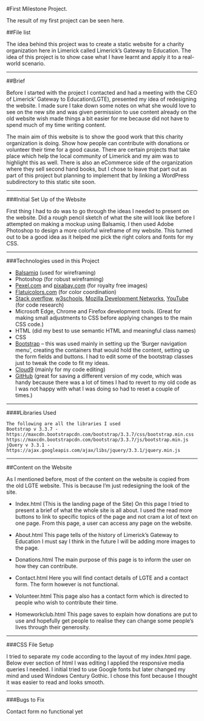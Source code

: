 #First Milestone Project.

The result of my first project can be seen here.

##File list

The idea behind this project was to create a static website for a charity organization here in Limerick called Limerick’s Gateway to Education. The idea of this project is to show case what I have learnt and apply it to a real-world scenario. 

___

##Brief

Before I started with the project I contacted and had a meeting with the CEO of Limerick’ Gateway to Education(LGTE), presented my idea of redesigning the website. 
I made sure I take down some notes on what she would love to see on the new site and was given permission to use content already on the old website wish made things a bit easier for me because did not have to spend much of my time writing content.

The main aim of this website is to show the good work that this charity organization is doing.
Show how people can contribute with donations or volunteer their time for a good cause.
There are certain projects that take place which help the local community of Limerick and my aim was to highlight this as well.
There is also an eCommerce side of the organization where they sell second hand books, but I chose to leave that part out as part of this project but planning to implement that by linking a WordPress subdirectory to this static site soon.

___

###Initial Set Up of the Website

First thing I had to do was to go through the ideas I needed to present on the website. Did a rough pencil sketch of what the site will look like before I attempted on making a mockup using Balsamiq. 
I then used Adobe Photoshop to design a more colorful wireframe of my website. This turned out to be a good idea as it helped me pick the right colors and fonts for my CSS.

___

###Technologies used in this Project

* [Balsamiq](https://balsamiq.com/) (used for wireframing)
* Photoshop (for robust wireframing)
* [Pexel.com](pexel.com) and [pixabay.com](pixabay.com) (for royalty free images)
* [Flatuicolors.com](flatuicolors.com) (for color coordination)
* [Stack overflow](https://stackoverflow.com/), [w3schools](https://www.w3schools.com/), [Mozilla Development Networks](https://developer.mozilla.org/en-US/), [YouTube](youtube.com) (for code research)
* Microsoft Edge, Chrome and Firefox development tools. (Great for making small adjustments to CSS before applying changes to the main CSS code.)
* HTML (did my best to use semantic HTML and meaningful class names)
* CSS
* [Bootstrap](https://maxcdn.bootstrapcdn.com) – this was used mainly in setting up the ‘Burger navigation menu’, creating the containers that would hold the content, setting up the form fields and buttons. I had to edit some of the bootstrap classes just to tweak the code to fit my ideas.
* [Cloud9](https://c9.io/login) (mainly for my code editing)
* [GitHub](https://github.com/) (great for saving a different version of my code, which was handy because there was a lot of times I had to revert to my old code as I was not happy with what I was doing so had to reset a couple of times.)

 ___
 
####Libraries Used

```
The following are all the libraries I used 
Bootstrap v 3.3.7 - https://maxcdn.bootstrapcdn.com/bootstrap/3.3.7/css/bootstrap.min.css
https://maxcdn.bootstrapcdn.com/bootstrap/3.3.7/js/bootstrap.min.js
jQuery v 3.3.1 -  
https://ajax.googleapis.com/ajax/libs/jquery/3.3.1/jquery.min.js

```
___

##Content on the Website

As I mentioned before, most of the content on the website is copied from the old LGTE website. This is because I’m just redesigning the look of the site. 

* Index.html (This is the landing page of the Site)
On this page I tried to present a brief of what the whole site is all about. 
I used the read more buttons to link to specific topics of the page and not cram a lot of text on one page. 
From this page, a user can access any page on the website.

* About.html 
This page tells of the history of Limerick’s Gateway to Education
I must say I think in the future I will be adding more images to the page.

* Donations.html
The main purpose of this page is to inform the user on how they can contribute.

* Contact.html
Here you will find contact details of LGTE and a contact form.
The form however is not functional.

* Volunteer.html
This page also has a contact form which is directed to people who wish to contribute their time.

* Homeworkclub.html
This page saves to explain how donations are put to use and hopefully get people to realise they can change some people’s lives through their generosity.

___

###CSS File Setup

I tried to separate my code according to the layout of my index.html page. Below ever section of html I was editing I applied the responsive media queries I needed.
I initial tried to use Google fonts but later changed my mind and used Windows Century Gothic. I chose this font because I thought it was easier to read and looks smooth.

___

###Bugs to Fix

Contact form no functional yet


